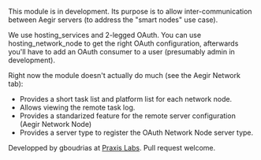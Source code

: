 This module is in development. Its purpose is to allow inter-communication between Aegir servers (to address the "smart nodes" use case).

We use hosting\_services and 2-legged OAuth. You can use hosting\_network\_node to get the right OAuth configuration, afterwards you'll have to add an OAuth consumer to a user (presumably admin in development).

Right now the module doesn't actually do much (see the Aegir Network tab):
 * Provides a short task list and platform list for each network node.
 * Allows viewing the remote task log.
 * Provides a standarized feature for the remote server configuration (Aegir Network Node)
 * Provides a server type to register the OAuth Network Node server type.

Developped by gboudrias at [Praxis Labs](https://praxis.coop). Pull request welcome.
